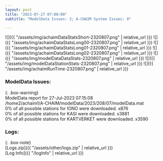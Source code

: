 ```yaml
---
layout: post
title: "2023-07-27 07:00:00"
subtitle: "ModelData Issues: 3; A-CHAIM System Issues: 0"

---
```


![]({{ "/assets/img/achaimDataStatsShort-2320807.png" | relative_url }})
![]({{ "/assets/img/achaimDataStatsLong00-2320807.png" | relative_url }})
![]({{ "/assets/img/achaimDataStatsLong01-2320807.png" | relative_url }})
![]({{ "/assets/img/achaimDataStatsLong02-2320807.png" | relative_url }})
![]({{ "/assets/img/modelDataDataStats-2320807.png" | relative_url }})
![]({{ "/assets/img/modelDataStationStats-2320807.png" | relative_url }})
![]({{ "/assets/img/achaimRunTime-2320807.png" | relative_url }})


### ModelData Issues:  
  
{: .box-warning}  
 ModelData report for 27-Jul-2023 07:15:08   
 /home2/achaim1/A-CHAIM/modelData/2023/208/07/modelData.mat   
 0% of all possible stations for IONO were downloaded. x876   
 0% of all possible stations for KASI were downloaded. x3881   
 0% of all possible stations for KARTVERKET were downloaded. x3590   
  


### Logs:  
  
{: .box-note}  
[Logs.zip]({{ "/assets/other/logs.zip" | relative_url }})  
[Log Info]({{ "/logInfo" | relative_url }})  
